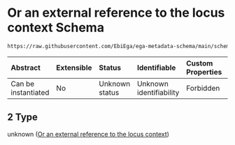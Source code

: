 # Or an external reference to the locus context Schema

```txt
https://raw.githubusercontent.com/EbiEga/ega-metadata-schema/main/schemas/EGA.common-definitions.json#/definitions/locus_identifier/properties/loci_descriptor/items/anyOf/2
```



| Abstract            | Extensible | Status         | Identifiable            | Custom Properties | Additional Properties | Access Restrictions | Defined In                                                                                           |
| :------------------ | :--------- | :------------- | :---------------------- | :---------------- | :-------------------- | :------------------ | :--------------------------------------------------------------------------------------------------- |
| Can be instantiated | No         | Unknown status | Unknown identifiability | Forbidden         | Allowed               | none                | [EGA.common-definitions.json\*](../../../schemas/EGA.common-definitions.json "open original schema") |

## 2 Type

unknown ([Or an external reference to the locus context](ega-12-definitions-locus-identifier-properties-loci-context-array-locus-context-item-anyof-or-an-external-reference-to-the-locus-context.md))
